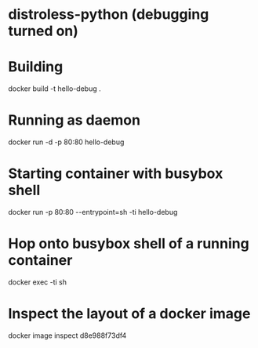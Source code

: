 # distroless-python (debugging turned on)

# Building
docker build -t hello-debug . 

# Running as daemon
docker run -d -p 80:80 hello-debug

# Starting container with busybox shell
docker run -p 80:80 --entrypoint=sh -ti hello-debug

# Hop onto busybox shell of a running container
docker exec -ti <container id> sh 

# Inspect the layout of a docker image
docker image inspect d8e988f73df4

